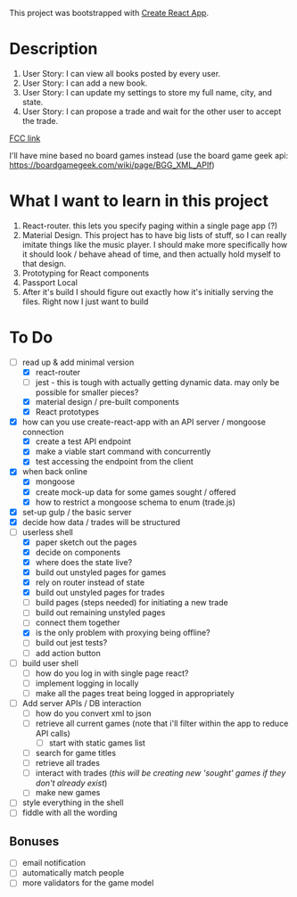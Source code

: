 This project was bootstrapped with [Create React App](https://github.com/facebookincubator/create-react-app).

# Description
1. User Story: I can view all books posted by every user.
2. User Story: I can add a new book.
3. User Story: I can update my settings to store my full name, city, and state.
4. User Story: I can propose a trade and wait for the other user to accept the trade.

[FCC link](https://www.freecodecamp.com/challenges/manage-a-book-trading-club)

I'll have mine based no board games instead (use the board game geek api: https://boardgamegeek.com/wiki/page/BGG_XML_APIf)

# What I want to learn in this project
1. React-router.  this lets you specify paging within a single page app (?)
2. Material Design.  This project has to have big lists of stuff, so I can really imitate things like the music player.  I should make more specifically how it should look / behave ahead of time, and then actually hold myself to that design.
3. Prototyping for React components
4. Passport Local
4. After it's build I should figure out exactly how it's initially serving the files. Right now I just want to build

# To Do
- [ ] read up & add minimal version 
  - [X] react-router
  - [ ] jest - this is tough with actually getting dynamic data. may only be possible for smaller pieces?
  - [X] material design / pre-built components
  - [X] React prototypes
- [X] how can you use create-react-app with an API server / mongoose connection
  - [X] create a test API endpoint
  - [X] make a viable start command with concurrently
  - [X] test accessing the endpoint from the client
- [X] when back online
  - [X] mongoose
  - [X] create mock-up data for some games sought / offered
  - [X] how to restrict a mongoose schema to enum (trade.js)
- [X] set-up gulp / the basic server
- [X] decide how data / trades will be structured
- [ ] userless shell
  - [X] paper sketch out the pages
  - [X] decide on components 
  - [X] where does the state live?
  - [X] build out unstyled pages for games
  - [X] rely on router instead of state
  - [X] build out unstyled pages for trades
  - [ ] build pages (steps needed) for initiating a new trade
  - [ ] build out remaining unstyled pages 
  - [ ] connect them together
  - [X] is the only problem with proxying being offline?
  - [ ] build out jest tests?
  - [ ] add action button
- [ ] build user shell
  - [ ] how do you log in with single page react?
  - [ ] implement logging in locally
  - [ ] make all the pages treat being logged in appropriately
- [ ] Add server APIs / DB interaction
  - [ ] how do you convert xml to json
  - [ ] retrieve all current games (note that i'll filter within the app to reduce API calls)
    - [ ] start with static games list
  - [ ] search for game titles
  - [ ] retrieve all trades
  - [ ] interact with trades (*this will be creating new 'sought' games if they don't already exist*)
  - [ ] make new games
- [ ] style everything in the shell
- [ ] fiddle with all the wording

## Bonuses
- [ ] email notification
- [ ] automatically match people
- [ ] more validators for the game model